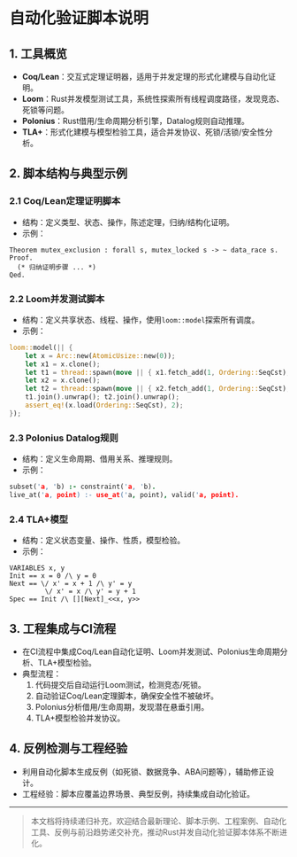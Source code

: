 # 自动化验证脚本说明

## 1. 工具概览

- **Coq/Lean**：交互式定理证明器，适用于并发定理的形式化建模与自动化证明。
- **Loom**：Rust并发模型测试工具，系统性探索所有线程调度路径，发现竞态、死锁等问题。
- **Polonius**：Rust借用/生命周期分析引擎，Datalog规则自动推理。
- **TLA+**：形式化建模与模型检验工具，适合并发协议、死锁/活锁/安全性分析。

## 2. 脚本结构与典型示例

### 2.1 Coq/Lean定理证明脚本

- 结构：定义类型、状态、操作，陈述定理，归纳/结构化证明。
- 示例：

```coq
Theorem mutex_exclusion : forall s, mutex_locked s -> ~ data_race s.
Proof.
  (* 归纳证明步骤 ... *)
Qed.
```

### 2.2 Loom并发测试脚本

- 结构：定义共享状态、线程、操作，使用`loom::model`探索所有调度。
- 示例：

```rust
loom::model(|| {
    let x = Arc::new(AtomicUsize::new(0));
    let x1 = x.clone();
    let t1 = thread::spawn(move || { x1.fetch_add(1, Ordering::SeqCst); });
    let x2 = x.clone();
    let t2 = thread::spawn(move || { x2.fetch_add(1, Ordering::SeqCst); });
    t1.join().unwrap(); t2.join().unwrap();
    assert_eq!(x.load(Ordering::SeqCst), 2);
});
```

### 2.3 Polonius Datalog规则

- 结构：定义生命周期、借用关系、推理规则。
- 示例：

```prolog
subset('a, 'b) :- constraint('a, 'b).
live_at('a, point) :- use_at('a, point), valid('a, point).
```

### 2.4 TLA+模型

- 结构：定义状态变量、操作、性质，模型检验。
- 示例：

```tla
VARIABLES x, y
Init == x = 0 /\ y = 0
Next == \/ x' = x + 1 /\ y' = y
         \/ x' = x /\ y' = y + 1
Spec == Init /\ [][Next]_<<x, y>>
```

## 3. 工程集成与CI流程

- 在CI流程中集成Coq/Lean自动化证明、Loom并发测试、Polonius生命周期分析、TLA+模型检验。
- 典型流程：
  1. 代码提交后自动运行Loom测试，检测竞态/死锁。
  2. 自动验证Coq/Lean定理脚本，确保安全性不被破坏。
  3. Polonius分析借用/生命周期，发现潜在悬垂引用。
  4. TLA+模型检验并发协议。

## 4. 反例检测与工程经验

- 利用自动化脚本生成反例（如死锁、数据竞争、ABA问题等），辅助修正设计。
- 工程经验：脚本应覆盖边界场景、典型反例，持续集成自动化验证。

---

> 本文档将持续递归补充，欢迎结合最新理论、脚本示例、工程案例、自动化工具、反例与前沿趋势递交补充，推动Rust并发自动化验证脚本体系不断进化。
